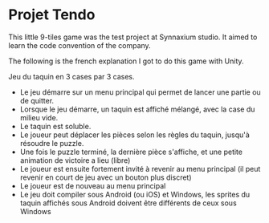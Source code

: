 # Projet Tendo

This little 9-tiles game was the test project at Synnaxium studio.
It aimed to learn the code convention of the company.

The following is the french explanation I got to do this game with Unity.

Jeu du taquin en 3 cases par 3 cases.

- Le jeu démarre sur un menu principal qui permet de lancer une partie ou de quitter.
- Lorsque le jeu démarre, un taquin est affiché mélangé, avec la case du milieu vide.
- Le taquin est soluble.
- Le joueur peut déplacer les pièces selon les règles du taquin, jusqu'à résoudre le puzzle.
- Une fois le puzzle terminé, la dernière pièce s'affiche, et une petite animation de victoire a lieu (libre)
- Le joueur est ensuite fortement invité à revenir au menu principal (il peut revenir en court de jeu avec un bouton plus discret)
- Le joueur est de nouveau au menu principal
- Le jeu doit compiler sous Android (ou iOS) et Windows, les sprites du taquin affichés sous Android doivent être différents de ceux sous Windows
